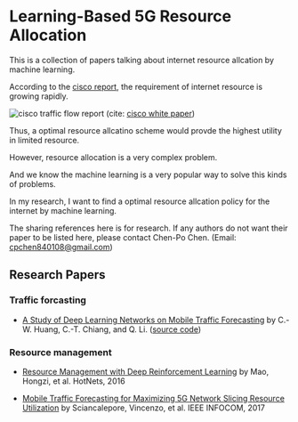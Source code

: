 # Learning-Based 5G Resource Allocation

This is a collection of papers talking about internet resource allcation by machine learning.

According to the [cisco report](https://www.cisco.com/c/en/us/solutions/service-provider/visual-networking-index-vni/index.html?CAMPAIGN=MobileVNI2015&COUNTRY_SITE=us&POSITION=PR&REFERRING_SITE=SocialMedia&CREATIVE=PR+to+VNI+page&_ga=1.140386291.1192185982.1416847838#~stickynav=1), the requirement of internet resource is growing rapidly.

![cisco traffic flow report](https://www.cisco.com/c/dam/en/us/solutions/collateral/service-provider/visual-networking-index-vni/mobile-white-paper-c11-520862.doc/_jcr_content/renditions/mobile-white-paper-c11-520862_2.jpg)
(cite: [cisco white paper](https://www.cisco.com/c/en/us/solutions/collateral/service-provider/visual-networking-index-vni/mobile-white-paper-c11-520862.html))

Thus, a optimal resource allcatino scheme would provde the highest utility in limited resource.

However, resource allocation is a very complex problem.

And we know the machine learning is a very popular way to solve this kinds of problems.

In my research, I want to find a optimal resource allcation policy for the internet by machine learning.

The sharing references here is for research. If any authors do not want their paper to be listed here, please contact Chen-Po Chen. (Email: cpchen840108@gmail.com)

## Research Papers

### Traffic forcasting

- [A Study of Deep Learning Networks on Mobile Traffic Forecasting](http://www.ce.ncu.edu.tw/~cwhuang/publications/1570392826.pdf
) by C.-W. Huang, C.-T. Chiang, and Q. Li. ([source code](https://github.com/IPCLab/CDRF))

### Resource management

- [Resource Management with Deep Reinforcement Learning](https://dl.acm.org/citation.cfm?id=3005750) by Mao, Hongzi, et al. HotNets, 2016

- [Mobile Traffic Forecasting for Maximizing 5G Network Slicing Resource Utilization](http://ieeexplore.ieee.org/document/8057230/
) by Sciancalepore, Vincenzo, et al. IEEE INFOCOM, 2017
